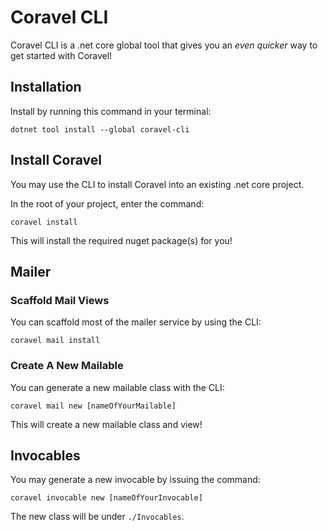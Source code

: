 # Coravel CLI

Coravel CLI is a .net core global tool that gives you an _even quicker_ way to get started with Coravel!

## Installation

Install by running this command in your terminal:

`dotnet tool install --global coravel-cli`

## Install Coravel

You may use the CLI to install Coravel into an existing .net core project.

In the root of your project, enter the command:

`coravel install`

This will install the required nuget package(s) for you!

## Mailer

### Scaffold Mail Views

You can scaffold most of the mailer service by using the CLI:

`coravel mail install`

### Create A New Mailable

You can generate a new mailable class with the CLI:

`coravel mail new [nameOfYourMailable]`

This will create a new mailable class and view!

## Invocables

You may generate a new invocable by issuing the command:

`coravel invocable new [nameOfYourInvocable]`

The new class will be under `./Invocables`.

